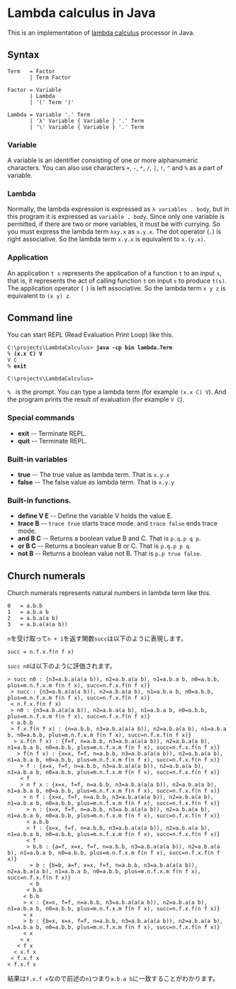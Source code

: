 # Lambda calculus in Java

This is an implementation of [lambda calculus](https://en.wikipedia.org/wiki/Lambda_calculus) processor in Java.

## Syntax

```
Term   = Factor
       | Term Factor

Factor = Variable
       | Lambda
       | '(' Term ')'

Lambda = Variable '.' Term
       | 'λ' Variable { Variable } '.' Term
       | '\' Variable { Variable } '.' Term
```

### Variable

A variable is an identifier consisting of one or more alphanumeric characters.
You can also use characters `+`,  `-`,  `*`,  `/`, `|`,  `!`, `^` and  `%` as a part of variable.

### Lambda

Normally, the lambda expression is expressed as `λ variables . body`,
but in this program it is expressed as `variable . body`.
Since only one variable is permitted,
if there are two or more variables, it must be with currying.
So you must express the lambda term `λxy.x` as `x.y.x`.
The dot operator (`.`) is right associative.
So the lambda term `x.y.x` is equivalent to `x.(y.x)`.


### Application

An application `t s` represents the application of a function `t` to an input `s`,
that is, it represents the act of calling function `t` on input `s` to produce `t(s)`.
The application operator (` `) is left associative.
So the lambda term `x y z` is equivalent to `(x y) z`.

## Command line

You can start REPL (Read Evaluation Print Loop) like this.

<pre><code>C:\projects\LambdaCalculus> <b>java -cp bin lambda.Term</b>
% <b>(x.x C) V</b>
V C
% <b>exit</b>

C:\projects\LambdaCalculus></code></pre>

`% ` is the prompt.
You can type a lambda term (for example `(x.x C) V`).
And the program prints the result of evaluation (for example `V C`).

### Special commands

* **exit** -- Terminate REPL.
* **quit** -- Terminate REPL.

### Built-in variables

* **true** -- The true value as lambda term.  That is `x.y.x`
* **false** -- The false value as lambda term.  That is `x.y.y`

### Built-in functions.

* **define V E** -- Define the variable V holds the value E.
* **trace B** -- `trace true` starts trace mode.  and `trace false` ends trace mode.
* **and B C** -- Returns a boolean value B and C.  That is `p.q.p q p`.
* **or B C** -- Returns a boolean value B or C.  That is `p.q.p p q`.
* **not B** -- Returns a boolean value not B.  That is `p.p true false`.


## Church numerals

Church numerals represents natural numbers in lambda term like this.

```
0   = a.b.b
1   = a.b.a b
2   = a.b.a(a b)
3   = a.b.a(a(a b))
```

`n`を受け取って`n + 1`を返す関数`succ`は以下のように表現します。

```
succ = n.f.x.f(n f x)
```

`succ n0`は以下のように評価されます。

```
> succ n0 : {n3=a.b.a(a(a b)), n2=a.b.a(a b), n1=a.b.a b, n0=a.b.b, plus=m.n.f.x.m f(n f x), succ=n.f.x.f(n f x)}
 > succ : {n3=a.b.a(a(a b)), n2=a.b.a(a b), n1=a.b.a b, n0=a.b.b, plus=m.n.f.x.m f(n f x), succ=n.f.x.f(n f x)}
 < n.f.x.f(n f x)
 > n0 : {n3=a.b.a(a(a b)), n2=a.b.a(a b), n1=a.b.a b, n0=a.b.b, plus=m.n.f.x.m f(n f x), succ=n.f.x.f(n f x)}
 < a.b.b
 > f.x.f(n f x) : {n=a.b.b, n3=a.b.a(a(a b)), n2=a.b.a(a b), n1=a.b.a b, n0=a.b.b, plus=m.n.f.x.m f(n f x), succ=n.f.x.f(n f x)}
  > x.f(n f x) : {f=f, n=a.b.b, n3=a.b.a(a(a b)), n2=a.b.a(a b), n1=a.b.a b, n0=a.b.b, plus=m.n.f.x.m f(n f x), succ=n.f.x.f(n f x)}
   > f(n f x) : {x=x, f=f, n=a.b.b, n3=a.b.a(a(a b)), n2=a.b.a(a b), n1=a.b.a b, n0=a.b.b, plus=m.n.f.x.m f(n f x), succ=n.f.x.f(n f x)}
    > f : {x=x, f=f, n=a.b.b, n3=a.b.a(a(a b)), n2=a.b.a(a b), n1=a.b.a b, n0=a.b.b, plus=m.n.f.x.m f(n f x), succ=n.f.x.f(n f x)}
    < f
    > n f x : {x=x, f=f, n=a.b.b, n3=a.b.a(a(a b)), n2=a.b.a(a b), n1=a.b.a b, n0=a.b.b, plus=m.n.f.x.m f(n f x), succ=n.f.x.f(n f x)}
     > n f : {x=x, f=f, n=a.b.b, n3=a.b.a(a(a b)), n2=a.b.a(a b), n1=a.b.a b, n0=a.b.b, plus=m.n.f.x.m f(n f x), succ=n.f.x.f(n f x)}
      > n : {x=x, f=f, n=a.b.b, n3=a.b.a(a(a b)), n2=a.b.a(a b), n1=a.b.a b, n0=a.b.b, plus=m.n.f.x.m f(n f x), succ=n.f.x.f(n f x)}
      < a.b.b
      > f : {x=x, f=f, n=a.b.b, n3=a.b.a(a(a b)), n2=a.b.a(a b), n1=a.b.a b, n0=a.b.b, plus=m.n.f.x.m f(n f x), succ=n.f.x.f(n f x)}
      < f
      > b.b : {a=f, x=x, f=f, n=a.b.b, n3=a.b.a(a(a b)), n2=a.b.a(a b), n1=a.b.a b, n0=a.b.b, plus=m.n.f.x.m f(n f x), succ=n.f.x.f(n f x)}
       > b : {b=b, a=f, x=x, f=f, n=a.b.b, n3=a.b.a(a(a b)), n2=a.b.a(a b), n1=a.b.a b, n0=a.b.b, plus=m.n.f.x.m f(n f x), succ=n.f.x.f(n f x)}
       < b
      < b.b
     < b.b
     > x : {x=x, f=f, n=a.b.b, n3=a.b.a(a(a b)), n2=a.b.a(a b), n1=a.b.a b, n0=a.b.b, plus=m.n.f.x.m f(n f x), succ=n.f.x.f(n f x)}
     < x
     > b : {b=x, x=x, f=f, n=a.b.b, n3=a.b.a(a(a b)), n2=a.b.a(a b), n1=a.b.a b, n0=a.b.b, plus=m.n.f.x.m f(n f x), succ=n.f.x.f(n f x)}
     < x
    < x
   < f x
  < x.f x
 < f.x.f x
< f.x.f x
```

結果は`f.x.f x`なので前述の`n1`つまり`a.b.a b`に一致することがわかります。
